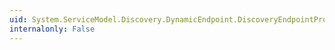 ```yaml
---
uid: System.ServiceModel.Discovery.DynamicEndpoint.DiscoveryEndpointProvider
internalonly: False
---
```

